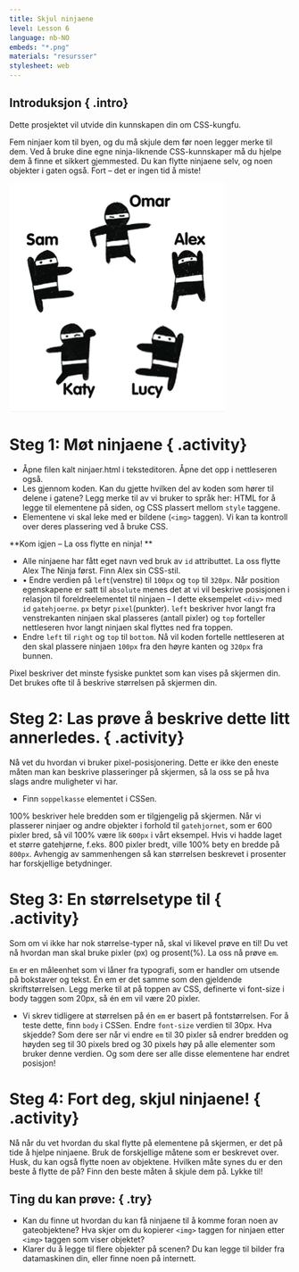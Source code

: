 ```yaml
---
title: Skjul ninjaene 
level: Lesson 6
language: nb-NO
embeds: "*.png"
materials: "resursser"
stylesheet: web
---
```


## Introduksjon  { .intro}
Dette prosjektet vil utvide din kunnskapen din om CSS-kungfu.

Fem ninjaer kom til byen, og du må skjule dem før noen legger merke til dem. Ved å bruke dine egne ninja-liknende CSS-kunnskaper må du hjelpe dem å finne et sikkert gjemmested. Du kan flytte ninjaene selv, og noen objekter i gaten også. Fort – det er ingen tid å miste!

![screenshot](ninjas.png)

# Steg 1: Møt ninjaene { .activity}

+ Åpne filen kalt ninjaer.html i teksteditoren. Åpne det opp i nettleseren også.
+ Les gjennom koden. Kan du gjette hvilken del av koden som hører til delene i gatene? Legg merke til av vi bruker to språk her: HTML for å legge til elementene på siden, og CSS plassert mellom `style` taggene.
+ Elementene vi skal leke med er bildene (`<img>` taggen). Vi kan ta kontroll over deres plassering ved å bruke CSS.

**Kom igjen – La oss flytte en ninja! **

+ Alle ninjaene har fått eget navn ved bruk av `id` attributtet. La oss flytte Alex The Ninja først. Finn Alex sin CSS-stil.
+ • Endre verdien på `left`(venstre) til `100px` og `top` til `320px`.
Når position egenskapene er satt til `absolute` menes det at vi vil beskrive posisjonen i relasjon til foreldreelementet til ninjaen – I dette eksempelet `<div>` med `id` `gatehjoerne`.
`px` betyr `pixel`(punkter). `left` beskriver hvor langt fra venstrekanten ninjaen skal plasseres (antall pixler) og `top` forteller nettleseren hvor langt ninjaen skal flyttes ned fra toppen. 
+ Endre `left` til `right` og `top` til `bottom`. Nå vil koden fortelle nettleseren at den skal plassere ninjaen `100px` fra den høyre kanten og `320px` fra bunnen.

Pixel beskriver det minste fysiske punktet som kan vises på skjermen din. Det brukes ofte til å beskrive størrelsen på skjermen din.

# Steg 2: Las prøve å beskrive dette litt annerledes. { .activity}

Nå vet du hvordan vi bruker pixel-posisjonering. Dette er ikke den eneste måten man kan beskrive plasseringer på skjermen, så la oss se på hva slags andre muligheter vi har.

+ Finn `soppelkasse` elementet i CSSen.

100% beskriver hele bredden som er tilgjengelig på skjermen. Når vi plasserer ninjaer og andre objekter i forhold til `gatehjornet`, som er 600 pixler bred, så vil 100% være lik `600px` i vårt eksempel. Hvis vi hadde laget et større gatehjørne, f.eks. 800 pixler bredt, ville 100% bety en bredde på `800px`. Avhengig av sammenhengen så kan størrelsen beskrevet i prosenter har forskjellige betydninger.

# Steg 3:  En størrelsetype til { .activity}

Som om vi ikke har nok størrelse-typer nå, skal vi likevel prøve en til! Du vet nå hvordan man skal bruke pixler (px) og prosent(%). La oss nå prøve `em`.

`Em` er en måleenhet som vi låner fra typografi, som er handler om utsende på bokstaver og tekst. Én em er det samme som den gjeldende skriftstørrelsen. Legg merke til at på toppen av CSS, definerte vi font-size i body taggen som 20px, så én em vil være 20 pixler.

+ Vi skrev tidligere at størrelsen på én `em` er basert på fontstørrelsen. For å teste dette, finn `body` i CSSen. Endre `font-size` verdien til 30px. Hva skjedde? 
Som dere ser når vi endre `em` til 30 pixler så endrer bredden og høyden seg til 30 pixels bred og 30 pixels høy på alle elementer som bruker denne verdien. Og som dere ser alle disse elementene har endret posisjon! 

# Steg 4: Fort deg, skjul ninjaene!  { .activity}

Nå når du vet hvordan du skal flytte på elementene på skjermen, er det på tide å hjelpe ninjaene. Bruk de forskjellige måtene som er beskrevet over. Husk, du kan også flytte noen av objektene. Hvilken måte synes du er den beste å flytte de på? Finn den beste måten å skjule dem på. Lykke til!


## Ting du kan prøve: { .try}

+ Kan du finne ut hvordan du kan få ninjaene til å komme foran noen av gateobjektene? Hva skjer om du kopierer `<img>` taggen for ninjaen etter `<img>` taggen som viser objektet?
+ Klarer du å legge til flere objekter på scenen? Du kan legge til bilder fra datamaskinen din, eller finne noen på internett.
